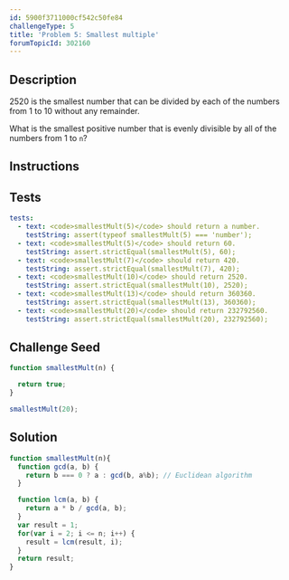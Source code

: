```yaml
---
id: 5900f3711000cf542c50fe84
challengeType: 5
title: 'Problem 5: Smallest multiple'
forumTopicId: 302160
---
```


## Description

<section id='description'>

2520 is the smallest number that can be divided by each of the numbers from 1 to 10 without any remainder.

What is the smallest positive number that is evenly divisible by all of the numbers from 1 to `n`?

</section>

## Instructions

<section id='instructions'>

</section>

## Tests

<section id='tests'>

```yml
tests:
  - text: <code>smallestMult(5)</code> should return a number.
    testString: assert(typeof smallestMult(5) === 'number');
  - text: <code>smallestMult(5)</code> should return 60.
    testString: assert.strictEqual(smallestMult(5), 60);
  - text: <code>smallestMult(7)</code> should return 420.
    testString: assert.strictEqual(smallestMult(7), 420);
  - text: <code>smallestMult(10)</code> should return 2520.
    testString: assert.strictEqual(smallestMult(10), 2520);
  - text: <code>smallestMult(13)</code> should return 360360.
    testString: assert.strictEqual(smallestMult(13), 360360);
  - text: <code>smallestMult(20)</code> should return 232792560.
    testString: assert.strictEqual(smallestMult(20), 232792560);

```

</section>

## Challenge Seed

<section id='challengeSeed'>

<div id='js-seed'>

```js
function smallestMult(n) {

  return true;
}

smallestMult(20);
```

</div>

</section>

## Solution

<section id='solution'>

```js
function smallestMult(n){
  function gcd(a, b) {
    return b === 0 ? a : gcd(b, a%b); // Euclidean algorithm
  }

  function lcm(a, b) {
    return a * b / gcd(a, b);
  }
  var result = 1;
  for(var i = 2; i <= n; i++) {
    result = lcm(result, i);
  }
  return result;
}
```

</section>
